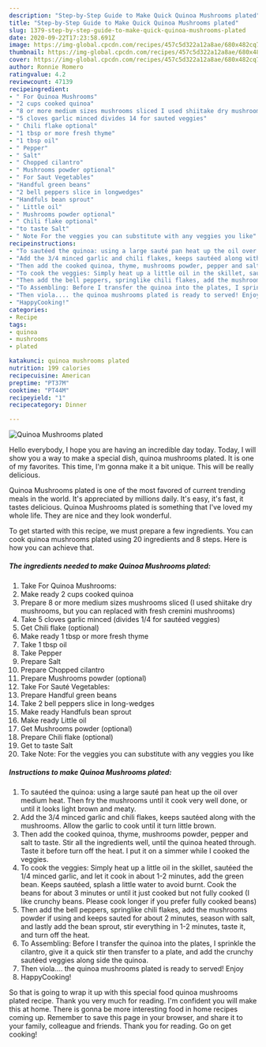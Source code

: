 ```yaml
---
description: "Step-by-Step Guide to Make Quick Quinoa Mushrooms plated"
title: "Step-by-Step Guide to Make Quick Quinoa Mushrooms plated"
slug: 1379-step-by-step-guide-to-make-quick-quinoa-mushrooms-plated
date: 2020-09-22T17:23:58.691Z
image: https://img-global.cpcdn.com/recipes/457c5d322a12a8ae/680x482cq70/quinoa-mushrooms-plated-recipe-main-photo.jpg
thumbnail: https://img-global.cpcdn.com/recipes/457c5d322a12a8ae/680x482cq70/quinoa-mushrooms-plated-recipe-main-photo.jpg
cover: https://img-global.cpcdn.com/recipes/457c5d322a12a8ae/680x482cq70/quinoa-mushrooms-plated-recipe-main-photo.jpg
author: Ronnie Romero
ratingvalue: 4.2
reviewcount: 47139
recipeingredient:
- " For Quinoa Mushrooms"
- "2 cups cooked quinoa"
- "8 or more medium sizes mushrooms sliced I used shiitake dry mushrooms but you can replaced with fresh cremini mushrooms"
- "5 cloves garlic minced divides 14 for sauted veggies"
- " Chili flake optional"
- "1 tbsp or more fresh thyme"
- "1 tbsp oil"
- " Pepper"
- " Salt"
- " Chopped cilantro"
- " Mushrooms powder optional"
- " For Saut Vegetables"
- "Handful green beans"
- "2 bell peppers slice in longwedges"
- "Handfuls bean sprout"
- " Little oil"
- " Mushrooms powder optional"
- " Chili flake optional"
- "to taste Salt"
- " Note For the veggies you can substitute with any veggies you like"
recipeinstructions:
- "To sautéed the quinoa: using a large sauté pan heat up the oil over medium heat. Then fry the mushrooms until it cook very well done, or until it looks light brown and meaty."
- "Add the 3/4 minced garlic and chili flakes, keeps sautéed along with the mushrooms. Allow the garlic to cook until it turn little brown."
- "Then add the cooked quinoa, thyme, mushrooms powder, pepper and salt to taste. Stir all the ingredients well, until the quinoa heated through. Taste it before turn off the heat. I put it on a simmer while I cooked the veggies."
- "To cook the veggies: Simply heat up a little oil in the skillet, sautéed the 1/4 minced garlic, and let it cook in about 1-2 minutes, add the green bean. Keeps sautéed, splash a little water to avoid burnt. Cook the beans for about 3 minutes or until it just cooked but not fully cooked (I like crunchy beans. Please cook longer if you prefer fully cooked beans)"
- "Then add the bell peppers, springlike chili flakes, add the mushrooms powder if using and keeps sauted for about 2 minutes, season with salt, and lastly add the bean sprout, stir everything in 1-2 minutes, taste it, and turn off the heat."
- "To Assembling: Before I transfer the quinoa into the plates, I sprinkle the cilantro, give it a quick stir then transfer to a plate, and add the crunchy sautéed veggies along side the quinoa."
- "Then viola.... the quinoa mushrooms plated is ready to served! Enjoy"
- "HappyCooking!"
categories:
- Recipe
tags:
- quinoa
- mushrooms
- plated

katakunci: quinoa mushrooms plated 
nutrition: 199 calories
recipecuisine: American
preptime: "PT37M"
cooktime: "PT44M"
recipeyield: "1"
recipecategory: Dinner

---
```



![Quinoa Mushrooms plated](https://img-global.cpcdn.com/recipes/457c5d322a12a8ae/680x482cq70/quinoa-mushrooms-plated-recipe-main-photo.jpg)

Hello everybody, I hope you are having an incredible day today. Today, I will show you a way to make a special dish, quinoa mushrooms plated. It is one of my favorites. This time, I'm gonna make it a bit unique. This will be really delicious.



Quinoa Mushrooms plated is one of the most favored of current trending meals in the world. It's appreciated by millions daily. It's easy, it's fast, it tastes delicious. Quinoa Mushrooms plated is something that I've loved my whole life. They are nice and they look wonderful.


To get started with this recipe, we must prepare a few ingredients. You can cook quinoa mushrooms plated using 20 ingredients and 8 steps. Here is how you can achieve that.

<!--inarticleads1-->

##### The ingredients needed to make Quinoa Mushrooms plated:

1. Take  For Quinoa Mushrooms:
1. Make ready 2 cups cooked quinoa
1. Prepare 8 or more medium sizes mushrooms sliced (I used shiitake dry mushrooms, but you can replaced with fresh cremini mushrooms)
1. Take 5 cloves garlic minced (divides 1/4 for sautéed veggies)
1. Get  Chili flake (optional)
1. Make ready 1 tbsp or more fresh thyme
1. Take 1 tbsp oil
1. Take  Pepper
1. Prepare  Salt
1. Prepare  Chopped cilantro
1. Prepare  Mushrooms powder (optional)
1. Take  For Sauté Vegetables:
1. Prepare Handful green beans
1. Take 2 bell peppers slice in long-wedges
1. Make ready Handfuls bean sprout
1. Make ready  Little oil
1. Get  Mushrooms powder (optional)
1. Prepare  Chili flake (optional)
1. Get to taste Salt
1. Take  Note: For the veggies you can substitute with any veggies you like




<!--inarticleads2-->

##### Instructions to make Quinoa Mushrooms plated:

1. To sautéed the quinoa: using a large sauté pan heat up the oil over medium heat. Then fry the mushrooms until it cook very well done, or until it looks light brown and meaty.
1. Add the 3/4 minced garlic and chili flakes, keeps sautéed along with the mushrooms. Allow the garlic to cook until it turn little brown.
1. Then add the cooked quinoa, thyme, mushrooms powder, pepper and salt to taste. Stir all the ingredients well, until the quinoa heated through. Taste it before turn off the heat. I put it on a simmer while I cooked the veggies.
1. To cook the veggies: Simply heat up a little oil in the skillet, sautéed the 1/4 minced garlic, and let it cook in about 1-2 minutes, add the green bean. Keeps sautéed, splash a little water to avoid burnt. Cook the beans for about 3 minutes or until it just cooked but not fully cooked (I like crunchy beans. Please cook longer if you prefer fully cooked beans)
1. Then add the bell peppers, springlike chili flakes, add the mushrooms powder if using and keeps sauted for about 2 minutes, season with salt, and lastly add the bean sprout, stir everything in 1-2 minutes, taste it, and turn off the heat.
1. To Assembling: Before I transfer the quinoa into the plates, I sprinkle the cilantro, give it a quick stir then transfer to a plate, and add the crunchy sautéed veggies along side the quinoa.
1. Then viola.... the quinoa mushrooms plated is ready to served! Enjoy
1. HappyCooking!




So that is going to wrap it up with this special food quinoa mushrooms plated recipe. Thank you very much for reading. I'm confident you will make this at home. There is gonna be more interesting food in home recipes coming up. Remember to save this page in your browser, and share it to your family, colleague and friends. Thank you for reading. Go on get cooking!
